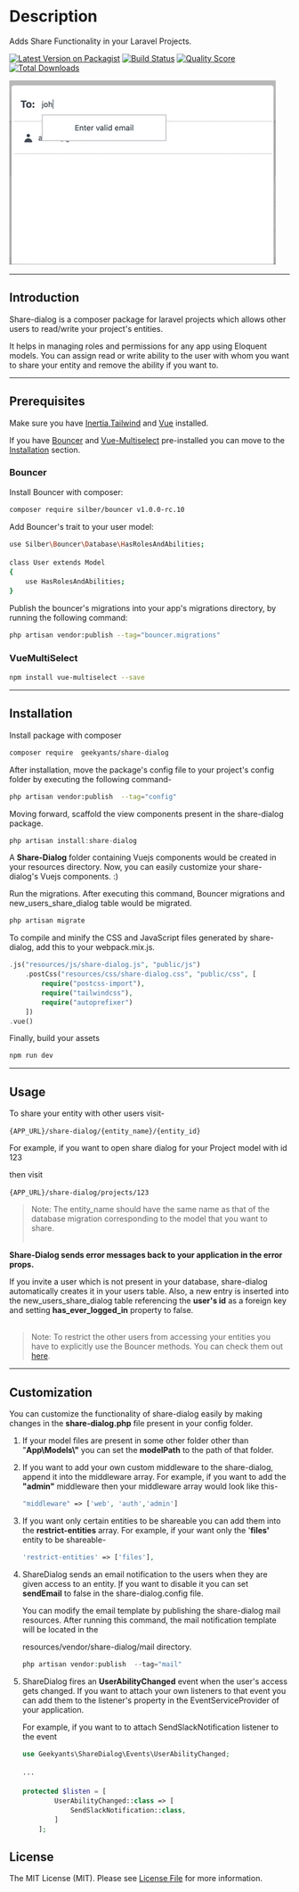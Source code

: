 # Description
Adds Share Functionality in your Laravel Projects.

[![Latest Version on Packagist](https://img.shields.io/packagist/v/geekyants/share-dialog.svg?style=flat-square)](https://packagist.org/packages/geekyants/share-dialog)
[![Build Status](https://img.shields.io/travis/geekyants/share-dialog/master.svg?style=flat-square)](https://travis-ci.org/geekyants/share-dialog)
[![Quality Score](https://img.shields.io/scrutinizer/g/geekyants/share-dialog.svg?style=flat-square)](https://scrutinizer-ci.com/g/geekyants/share-dialog)
[![Total Downloads](https://img.shields.io/packagist/dt/geekyants/share-dialog.svg?style=flat-square)](https://packagist.org/packages/geekyants/share-dialog)

![Mult-User-Todo](./public/images/share-dialog.gif)



---

## Introduction

Share-dialog is a composer package for laravel projects which allows other users to read/write your project's entities. 

It helps in managing roles and permissions for any app using Eloquent models. You can assign read or write ability to the user with whom you want to share your entity and remove the ability if you want to.

---

## Prerequisites

Make sure you have [Inertia,](https://inertiajs.com/)[Tailwind](https://tailwindcss.com/) and [Vue](https://vuejs.org/) installed.

If you have [Bouncer](https://github.com/JosephSilber/bouncer) and [Vue-Multiselect](https://vue-multiselect.js.org/) pre-installed you can move to the [Installation](###installation) section.

### **Bouncer**

Install Bouncer with composer:

```bash
composer require silber/bouncer v1.0.0-rc.10
```

Add Bouncer's trait to your user model:

```bash
use Silber\Bouncer\Database\HasRolesAndAbilities;

class User extends Model
{
    use HasRolesAndAbilities;
}
```

Publish the bouncer's migrations into your app's migrations directory, by running the following command:

```bash
php artisan vendor:publish --tag="bouncer.migrations"
```

### **VueMultiSelect**

```bash
npm install vue-multiselect --save
```

---

## **Installation**


Install package with composer

```bash
composer require  geekyants/share-dialog
```

After installation, move the package's config file to your project's config folder by executing the following command-

```bash
php artisan vendor:publish  --tag="config"
```

Moving forward, scaffold the view components present in the share-dialog package.

```jsx
php artisan install:share-dialog
```

A **Share-Dialog** folder containing Vuejs components would be created in your resources directory. Now, you can easily customize your share-dialog's  Vuejs components.  :)

 Run the migrations. After executing this command, Bouncer migrations and new_users_share_dialog table would be migrated.

```bash
php artisan migrate
```

To compile and minify the CSS and JavaScript files generated by share-dialog, add this to your webpack.mix.js.

```php
.js("resources/js/share-dialog.js", "public/js")
    .postCss("resources/css/share-dialog.css", "public/css", [
        require("postcss-import"),
        require("tailwindcss"),
        require("autoprefixer")
    ])
.vue()
```

Finally, build your assets

```bash
npm run dev
```

---

## Usage

To share your entity with other users visit-

 `{APP_URL}/share-dialog/{entity_name}/{entity_id}`

For example, if you want to open share dialog for your Project model with id 123

then visit 

`{APP_URL}/share-dialog/projects/123`

> Note: The entity_name should have the same name as that of the database migration corresponding to the model that you want to share.
<br><br>

 **Share-Dialog sends error messages back to your application in the error props.**


If you invite a user which is not present in your database, share-dialog automatically creates it in your users table. Also, a new entry is inserted into the new_users_share_dialog table referencing the **user's id** as a foreign key and setting **has_ever_logged_in** property to false.<br><br>

> Note: To restrict the other users from accessing your entities you have to explicitly use the Bouncer methods. You can check them out [here](https://github.com/JosephSilber/bouncer#cheat-sheet).

---

## Customization

You can customize the functionality of share-dialog easily by making changes in the **share-dialog.php** file present in your config folder.

1. If your model files are present in some other folder other than "**App\Models\\"** you can set the **modelPath** to the path of that folder.
2. If you want to add your own custom middleware to the share-dialog, append it into the middleware array. For example, if you want to add the **"admin"** middleware then your middleware array would look like this-

    ```php
    "middleware" => ['web', 'auth','admin']
    ```

3. If you want only certain entities to be shareable you can add them into the **restrict-entities** array. For example, if your want only the '**files'** entity to be shareable-

    ```php
    'restrict-entities' => ['files'],
    ```

4. ShareDialog sends an email notification to the users when they are given access to an entity. [I](http://access.Id)f you want to disable it you can set **sendEmail** to false in the share-dialog.config file.

    You can modify the email template by publishing the share-dialog mail resources. After running this command, the mail notification template will be located in the 

    resources/vendor/share-dialog/mail directory.

    ```php
    php artisan vendor:publish  --tag="mail"
    ```

5. ShareDialog fires an **UserAbilityChanged** event when the user's access gets changed. If you want to attach your own listeners to that event you can add them to the listener's property in the EventServiceProvider of your application.

    For example, if you want to to attach SendSlackNotification listener to the event 

    ```php
    use Geekyants\ShareDialog\Events\UserAbilityChanged;

    ...

    protected $listen = [
            UserAbilityChanged::class => [
                SendSlackNotification::class,
            ]   
        ];
    ```



## License

The MIT License (MIT). Please see [License File](LICENSE.md) for more information.
